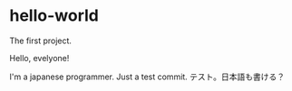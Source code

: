 # hello-world
The first project.

Hello, evelyone!

I'm a japanese programmer. 
Just a test commit.
テスト。日本語も書ける？
